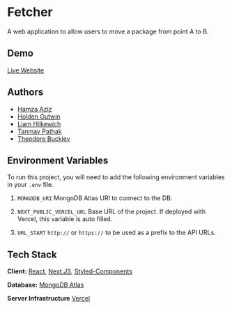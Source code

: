 
# Fetcher

A web application to allow users to move a package from point A to B.

## Demo

[Live Website](https://fetcher.live)

## Authors

- [Hamza Aziz](https://www.linkedin.com/in/hamzaaziz975/)
- [Holden Gutwin](https://www.linkedin.com/in/holdengutwin/)
- [Liam Hilkewich]()
- [Tanmay Pathak](https://www.linkedin.com/in/pathak-tanmay/)
- [Theodore Buckley]()

## Environment Variables

To run this project, you will need to add the following environment variables in your `.env` file.

1. `MONGODB_URI`
MongoDB Atlas URI to connect to the DB.

2. `NEXT_PUBLIC_VERCEL_URL`
Base URL of the project. If deployed with Vercel, this variable is auto filled.

3. `URL_START`
`http://` or `https://` to be used as a prefix to the API URLs.

## Tech Stack

**Client:** [React](https://reactjs.org), [Next.JS](https://nextjs.org), [Styled-Components](https://styled-components.com)

**Database:** [MongoDB Atlas](https://www.mongodb.com/atlas/database)

**Server Infrastructure** [Vercel](https://vercel.com/)
